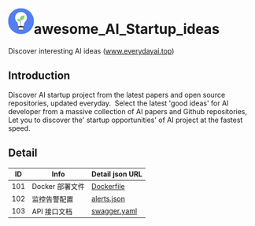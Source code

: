 # ![ai](./logo.png)awesome_AI_Startup_ideas

Discover interesting AI ideas (www.everydayai.top)

## Introduction

Discover AI startup project from the latest papers and open source repositories, updated everyday.
﻿
Select the latest 'good ideas' for AI developer from a massive collection of AI papers and Github repositories, 
﻿
Let you to discover the' startup opportunities' of AI project at the fastest speed.

## Detail

| ID   | Info               | Detail json URL                                                               |
|:----:|--------------------|--------------------------------------------------------------------------|
| 101  | Docker 部署文件    | [Dockerfile](https://github.com/myproject/infra/blob/prod/docker/Dockerfile) |
| 102  | 监控告警配置       | [alerts.json](https://github.com/myproject/monitoring/blob/main/configs/alerts.json) |
| 103  | API 接口文档       | [swagger.yaml](https://github.com/myproject/docs/blob/develop/api/swagger.yaml) |
